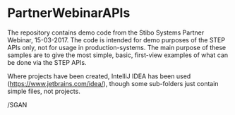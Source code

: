 # PartnerWebinarAPIs
The repository contains demo code from the Stibo Systems Partner Webinar, 15-03-2017. The code is intended for demo purposes of the STEP APIs only, not for usage in production-systems. The main purpose of these samples are to give the most simple, basic, first-view examples of what can be done via the STEP APIs.

Where projects have been created, IntelliJ IDEA has been used (https://www.jetbrains.com/idea/), though some sub-folders just contain simple files, not projects.

/SGAN
